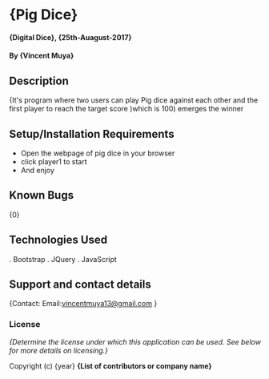 # {Pig Dice}

#### {Digital Dice}, {25th-Auagust-2017}

#### By **{Vincent Muya}**

## Description

{It's program where two users can play Pig dice against each other and the first player to reach the target score )which is 100) emerges the winner

## Setup/Installation Requirements

* Open the webpage of pig dice in your browser
* click player1 to start
* And enjoy



## Known Bugs

{0}

## Technologies Used

 . Bootstrap
 . JQuery
 . JavaScript

## Support and contact details

{Contact:
Email:vincentmuya13@gmail.com
}

### License

*{Determine the license under which this application can be used.  See below for more details on licensing.}*

Copyright (c) {year} **{List of contributors or company name}**
  
